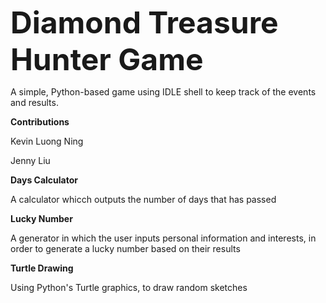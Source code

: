 <b><font size="50"> Diamond Treasure Hunter Game </font></b>

A simple, Python-based game using IDLE shell to keep track of the events and results.

<b> Contributions </b> 

Kevin Luong Ning

Jenny Liu

<b> Days Calculator </b>

A calculator whicch outputs the number of days that has passed

<b> Lucky Number </b>

A generator in which the user inputs personal information and interests, in order to generate a lucky number based on their results

<b> Turtle Drawing </b>

Using Python's Turtle graphics, to draw random sketches


